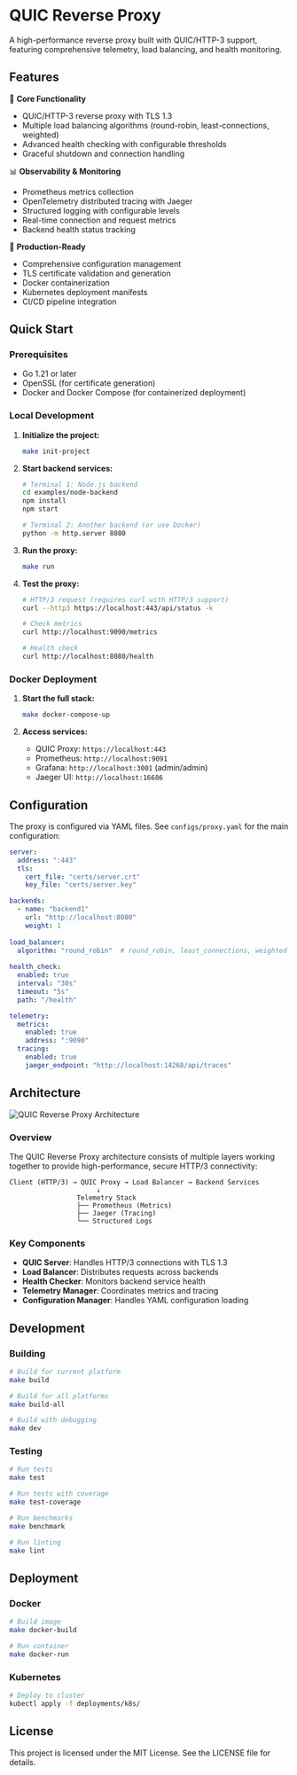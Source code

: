# QUIC Reverse Proxy

A high-performance reverse proxy built with QUIC/HTTP-3 support, featuring comprehensive telemetry, load balancing, and health monitoring.

## Features

🚀 **Core Functionality**
- QUIC/HTTP-3 reverse proxy with TLS 1.3
- Multiple load balancing algorithms (round-robin, least-connections, weighted)
- Advanced health checking with configurable thresholds
- Graceful shutdown and connection handling

📊 **Observability & Monitoring**
- Prometheus metrics collection
- OpenTelemetry distributed tracing with Jaeger
- Structured logging with configurable levels
- Real-time connection and request metrics
- Backend health status tracking

🔧 **Production-Ready**
- Comprehensive configuration management
- TLS certificate validation and generation
- Docker containerization
- Kubernetes deployment manifests
- CI/CD pipeline integration

## Quick Start

### Prerequisites

- Go 1.21 or later
- OpenSSL (for certificate generation)
- Docker and Docker Compose (for containerized deployment)

### Local Development

1. **Initialize the project:**
   ```bash
   make init-project
   ```

2. **Start backend services:**
   ```bash
   # Terminal 1: Node.js backend
   cd examples/node-backend
   npm install
   npm start

   # Terminal 2: Another backend (or use Docker)
   python -m http.server 8080
   ```

3. **Run the proxy:**
   ```bash
   make run
   ```

4. **Test the proxy:**
   ```bash
   # HTTP/3 request (requires curl with HTTP/3 support)
   curl --http3 https://localhost:443/api/status -k

   # Check metrics
   curl http://localhost:9090/metrics

   # Health check
   curl http://localhost:8080/health
   ```

### Docker Deployment

1. **Start the full stack:**
   ```bash
   make docker-compose-up
   ```

2. **Access services:**
   - QUIC Proxy: `https://localhost:443` 
   - Prometheus: `http://localhost:9091`
   - Grafana: `http://localhost:3001` (admin/admin)
   - Jaeger UI: `http://localhost:16686`

## Configuration

The proxy is configured via YAML files. See `configs/proxy.yaml` for the main configuration:

```yaml
server:
  address: ":443"
  tls:
    cert_file: "certs/server.crt"
    key_file: "certs/server.key"

backends:
  - name: "backend1"
    url: "http://localhost:8080"
    weight: 1
    
load_balancer:
  algorithm: "round_robin"  # round_robin, least_connections, weighted
  
health_check:
  enabled: true
  interval: "30s"
  timeout: "5s"
  path: "/health"

telemetry:
  metrics:
    enabled: true
    address: ":9090"
  tracing:
    enabled: true
    jaeger_endpoint: "http://localhost:14268/api/traces"
```

## Architecture

![QUIC Reverse Proxy Architecture](arch_os.png)

### Overview

The QUIC Reverse Proxy architecture consists of multiple layers working together to provide high-performance, secure HTTP/3 connectivity:

```
Client (HTTP/3) → QUIC Proxy → Load Balancer → Backend Services
                      ↓
                 Telemetry Stack
                 ├── Prometheus (Metrics)
                 ├── Jaeger (Tracing)  
                 └── Structured Logs
```

### Key Components

- **QUIC Server**: Handles HTTP/3 connections with TLS 1.3
- **Load Balancer**: Distributes requests across backends
- **Health Checker**: Monitors backend service health
- **Telemetry Manager**: Coordinates metrics and tracing
- **Configuration Manager**: Handles YAML configuration loading

## Development

### Building

```bash
# Build for current platform
make build

# Build for all platforms
make build-all

# Build with debugging
make dev
```

### Testing

```bash
# Run tests
make test

# Run tests with coverage
make test-coverage

# Run benchmarks
make benchmark

# Run linting
make lint
```

## Deployment

### Docker

```bash
# Build image
make docker-build

# Run container
make docker-run
```

### Kubernetes

```bash
# Deploy to cluster
kubectl apply -f deployments/k8s/
```

## License

This project is licensed under the MIT License. See the LICENSE file for details.